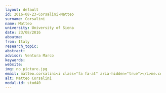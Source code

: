 ```yaml
---
layout: default 
id: 2016-08-23-Corsalini-Matteo
surname: Corsalini
name: Matteo
university: University of Siena
date: 23/08/2016
aboutme: 
from: Italy
research_topic: 
abstract: 
advisor: Ventura Marco
keywords: 
website: 
img: no_picture.jpg
email: matteo.corsalini<i class="fa fa-at" aria-hidden="true"></i>me.com
alt: Matteo Corsalini
modal-id: stud40
---
```

